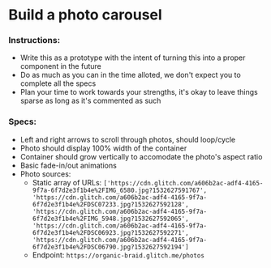 # Build a photo carousel

### Instructions:
* Write this as a prototype with the intent of turning this into a proper component in the future
* Do as much as you can in the time alloted, we don't expect you to complete all the specs
* Plan your time to work towards your strengths, it's okay to leave things sparse as long as it's commented as such

### Specs:
* Left and right arrows to scroll through photos, should loop/cycle
* Photo should display 100% width of the container
* Container should grow vertically to accomodate the photo's aspect ratio
* Basic fade-in/out animations
* Photo sources:
  * Static array of URLs: `['https://cdn.glitch.com/a606b2ac-adf4-4165-9f7a-6f7d2e3f1b4e%2FIMG_6580.jpg?1532627591767', 'https://cdn.glitch.com/a606b2ac-adf4-4165-9f7a-6f7d2e3f1b4e%2FDSC07233.jpg?1532627592128', 'https://cdn.glitch.com/a606b2ac-adf4-4165-9f7a-6f7d2e3f1b4e%2FIMG_5948.jpg?1532627592065', 'https://cdn.glitch.com/a606b2ac-adf4-4165-9f7a-6f7d2e3f1b4e%2FDSC06923.jpg?1532627592271', 'https://cdn.glitch.com/a606b2ac-adf4-4165-9f7a-6f7d2e3f1b4e%2FDSC06790.jpg?1532627592194']`
  * Endpoint: `https://organic-braid.glitch.me/photos`
